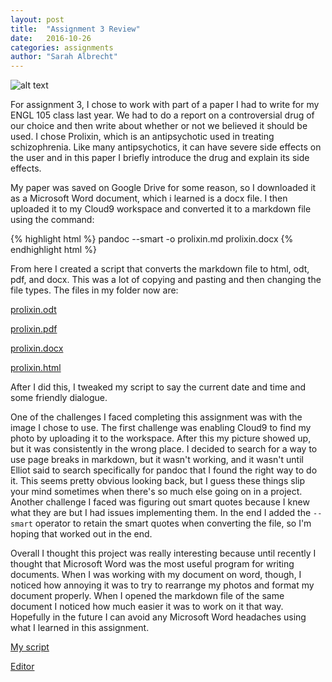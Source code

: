 ```yaml
---
layout: post
title:  "Assignment 3 Review"
date:   2016-10-26
categories: assignments
author: "Sarah Albrecht"
---
```


![alt text](http://s2.quickmeme.com/img/4c/4c7b211bcd281a8f2e6c26b144c951a50d69a0046f0ef117ee330ceb6279c712.jpg "scripting meme")



For assignment 3, I chose to work with part of a paper I had to write for my
ENGL 105 class last year. We had to do a report on a controversial drug of our
choice and then write about whether or not we believed it should be used. I chose
Prolixin, which is an antipsychotic used in treating schizophrenia. Like many
antipsychotics, it can have severe side effects on the user and in this paper
I briefly introduce the drug and explain its side effects.

My paper was saved on Google Drive for some reason, so I downloaded it as a 
Microsoft Word document, which i learned is a docx file. I then uploaded it to my
Cloud9 workspace and converted it to a markdown file using the command:

{% highlight html %}
pandoc --smart -o prolixin.md prolixin.docx
{% endhighlight html %}

From here I created a script that converts the markdown file to html, odt, pdf, 
and docx. This was a lot of copying and pasting and then changing the file types.
The files in my folder now are:


[prolixin.odt](https://github.com/sarecht/assignment-3-sarecht/blob/master/prolixin.odt)
    
[prolixin.pdf](https://github.com/sarecht/assignment-3-sarecht/blob/master/prolixin.pdf)
    
[prolixin.docx](https://github.com/sarecht/assignment-3-sarecht/blob/master/prolixin.docx)
    
[prolixin.html](https://github.com/sarecht/assignment-3-sarecht/blob/master/prolixin.html)

After I did this, I tweaked my script to say the current date and time and
some friendly dialogue.

One of the challenges I faced completing this assignment was with the image
I chose to use. The first challenge was enabling Cloud9 to find my photo by
uploading it to the workspace. After this my picture showed up, but it was consistently
in the wrong place. I decided to search for a way to use page breaks in markdown, but
it wasn't working, and it wasn't until Elliot said to search specifically for pandoc
that I found the right way to do it. This seems pretty obvious looking back, but 
I guess these things slip your mind sometimes when there's so  much else going on
in a project.
Another challenge I faced was figuring out smart quotes because I knew what they
are but I had issues implementing them. In the end I added the `--smart` operator
to retain the smart quotes when converting the file, so I'm hoping that worked
out in the end. 

Overall I thought this project was really interesting because until recently
I thought that Microsoft Word was the most useful program for writing documents.
When I was working with my document on word, though, I noticed how annoying it was
to try to rearrange my photos and format my document properly. When I opened the markdown
file of the same document I noticed how much easier it was to work on it that way. 
Hopefully in the future I can avoid any Microsoft Word headaches using what I learned
in this assignment.

[My script](https://github.com/sarecht/assignment-3-sarecht/blob/master/sarecht-convert-docs.sh)

[Editor](https://ide.c9.io/sarecht/assignment-3)